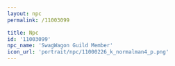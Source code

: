 ```yaml
---
layout: npc
permalink: /11003099

title: Npc
id: '11003099'
npc_name: 'SwagWagon Guild Member'
icon_url: 'portrait/npc/11000226_k_normalman4_p.png'
---
```

